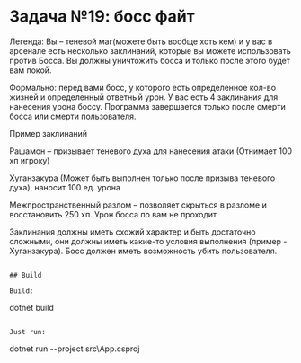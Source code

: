 ﻿# Задача №19: босс файт
Легенда: Вы – теневой маг(можете быть вообще хоть кем) и у вас в арсенале есть несколько заклинаний, которые вы можете использовать против Босса. Вы должны уничтожить босса и только после этого будет вам покой.

Формально: перед вами босс, у которого есть определенное кол-во жизней и определенный ответный урон. У вас есть 4 заклинания для нанесения урона боссу. Программа завершается только после смерти босса или смерти пользователя.

Пример заклинаний

Рашамон – призывает теневого духа для нанесения атаки (Отнимает 100 хп игроку)

Хуганзакура (Может быть выполнен только после призыва теневого духа), наносит 100 ед. урона

Межпространственный разлом – позволяет скрыться в разломе и восстановить 250 хп. Урон босса по вам не проходит

Заклинания должны иметь схожий характер и быть достаточно сложными, они должны иметь какие-то условия выполнения (пример - Хуганзакура). Босс должен иметь возможность убить пользователя.

```

## Build

Build:
```
dotnet build
```

Just run:
```
dotnet run --project src\App.csproj
```
